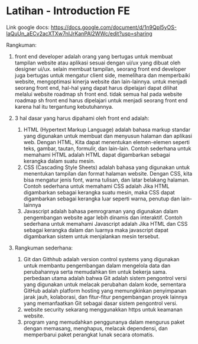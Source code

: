 # Latihan - Introduction FE
Link google docs: https://docs.google.com/document/d/1n9QpI5yOS-laQuUn_aECv2acXTXw7nIJrKanPAl2WWc/edit?usp=sharing

Rangkuman:
1. front end developer adalah orang yang bertugas untuk membuat tampilan website atau aplikasi sesuai dengan ui/ux yang dibuat oleh designer ui/ux. selain membuat tampilan, seorang front end developer juga bertugas untuk mengatur client side, memelihara dan memperbaiki website, mengoptimasi kinerja website dan lain-lainnya. untuk menjadi seorang front end, hal-hal yang dapat harus dipelajari dapat dilihat melalui website roadmap sh front end.
tidak semua hal pada website roadmap sh front end harus dipelajari untuk menjadi seorang front end karena hal itu tergantung kebutuhannya.

2. 3 hal dasar yang harus dipahami oleh front end adalah:
    1. HTML (Hypertext Markup Language) adalah bahasa markup standar yang digunakan untuk membuat dan menyusun halaman dan aplikasi web. Dengan HTML, Kita dapat menentukan elemen-elemen seperti teks, gambar, tautan, formulir, dan lain-lain. Contoh sederhana untuk memahami HTML adalah HTML dapat digambarkan sebagai kerangka dalam suatu mesin.
    2. CSS (Cascading Style Sheets) adalah bahasa yang digunakan untuk menentukan tampilan dan format halaman website. Dengan CSS, kita bisa mengatur jenis font, warna tulisan, dan latar belakang halaman. Contoh sederhana untuk memahami CSS adalah Jika HTML digambarkan sebagai kerangka suatu mesin, maka CSS dapat digambarkan sebagai kerangka luar seperti warna, penutup dan lain-lainnya
    3. Javascript adalah bahasa pemrograman yang digunakan dalam pengembangan website agar lebih dinamis dan interaktif. Contoh sederhana untuk memahami Javascript adalah Jika HTML dan CSS sebagai kerangka dalam dan luarnya maka javascript dapat digambarkan sistem untuk menjalankan mesin tersebut.

3. Rangkuman sederhana:
    1. Git dan Githhub adalah version control systems yang digunakan untuk membantu pengembangan dalam mengelola data dan perubahannya serta memudahkan tim untuk bekerja sama. perbedaan utama adalah bahwa Git adalah sistem pengontrol versi yang digunakan untuk melacak perubahan dalam kode, sementara GitHub adalah platform hosting yang memungkinkan penyimpanan jarak jauh, kolaborasi, dan fitur-fitur pengembangan proyek lainnya yang memanfaatkan Git sebagai dasar sistem pengontrol versi.
    2. website security sekarang menggunakkan https untuk keamanan website.
    3. program yang memudahkan penggunanya dalam mengurus paket dengan memasang, menghapus, melacak dependensi, dan memperbarui paket perangkat lunak secara otomatis.

